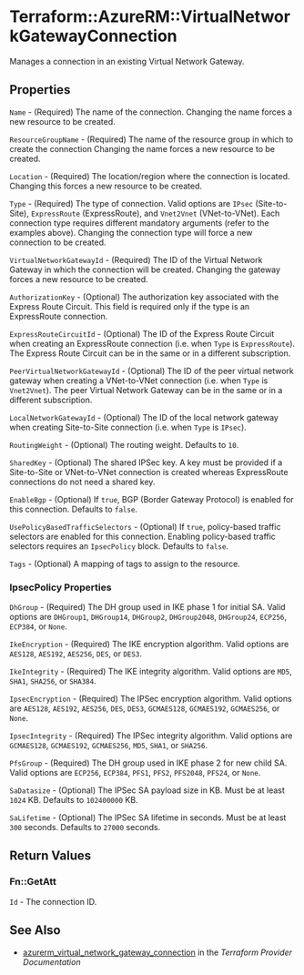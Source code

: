 # Terraform::AzureRM::VirtualNetworkGatewayConnection

Manages a connection in an existing Virtual Network Gateway.

## Properties

`Name` - (Required) The name of the connection. Changing the name forces a
new resource to be created.

`ResourceGroupName` - (Required) The name of the resource group in which to
create the connection Changing the name forces a new resource to be created.

`Location` - (Required) The location/region where the connection is
located. Changing this forces a new resource to be created.

`Type` - (Required) The type of connection. Valid options are `IPsec`
(Site-to-Site), `ExpressRoute` (ExpressRoute), and `Vnet2Vnet` (VNet-to-VNet).
Each connection type requires different mandatory arguments (refer to the
examples above). Changing the connection type will force a new connection
to be created.

`VirtualNetworkGatewayId` - (Required) The ID of the Virtual Network Gateway
in which the connection will be created. Changing the gateway forces a new
resource to be created.

`AuthorizationKey` - (Optional) The authorization key associated with the
Express Route Circuit. This field is required only if the type is an
ExpressRoute connection.

`ExpressRouteCircuitId` - (Optional) The ID of the Express Route Circuit
when creating an ExpressRoute connection (i.e. when `Type` is `ExpressRoute`).
The Express Route Circuit can be in the same or in a different subscription.

`PeerVirtualNetworkGatewayId` - (Optional) The ID of the peer virtual
network gateway when creating a VNet-to-VNet connection (i.e. when `Type`
is `Vnet2Vnet`). The peer Virtual Network Gateway can be in the same or
in a different subscription.

`LocalNetworkGatewayId` - (Optional) The ID of the local network gateway
when creating Site-to-Site connection (i.e. when `Type` is `IPsec`).

`RoutingWeight` - (Optional) The routing weight. Defaults to `10`.

`SharedKey` - (Optional) The shared IPSec key. A key must be provided if a
Site-to-Site or VNet-to-VNet connection is created whereas ExpressRoute
connections do not need a shared key.

`EnableBgp` - (Optional) If `true`, BGP (Border Gateway Protocol) is enabled
for this connection. Defaults to `false`.

`UsePolicyBasedTrafficSelectors` - (Optional) If `true`, policy-based traffic
selectors are enabled for this connection. Enabling policy-based traffic
selectors requires an `IpsecPolicy` block. Defaults to `false`.

`Tags` - (Optional) A mapping of tags to assign to the resource.

### IpsecPolicy Properties

`DhGroup` - (Required) The DH group used in IKE phase 1 for initial SA. Valid
options are `DHGroup1`, `DHGroup14`, `DHGroup2`, `DHGroup2048`, `DHGroup24`,
`ECP256`, `ECP384`, or `None`.

`IkeEncryption` - (Required) The IKE encryption algorithm. Valid
options are `AES128`, `AES192`, `AES256`, `DES`, or `DES3`.

`IkeIntegrity` - (Required) The IKE integrity algorithm. Valid
options are `MD5`, `SHA1`, `SHA256`, or `SHA384`.

`IpsecEncryption` - (Required) The IPSec encryption algorithm. Valid
options are `AES128`, `AES192`, `AES256`, `DES`, `DES3`, `GCMAES128`, `GCMAES192`, `GCMAES256`, or `None`.

`IpsecIntegrity` - (Required) The IPSec integrity algorithm. Valid
options are `GCMAES128`, `GCMAES192`, `GCMAES256`, `MD5`, `SHA1`, or `SHA256`.

`PfsGroup` - (Required) The DH group used in IKE phase 2 for new child SA.
Valid options are `ECP256`, `ECP384`, `PFS1`, `PFS2`, `PFS2048`, `PFS24`,
or `None`.

`SaDatasize` - (Optional) The IPSec SA payload size in KB. Must be at least
`1024` KB. Defaults to `102400000` KB.

`SaLifetime` - (Optional) The IPSec SA lifetime in seconds. Must be at least
`300` seconds. Defaults to `27000` seconds.


## Return Values

### Fn::GetAtt

`Id` - The connection ID.

## See Also

* [azurerm_virtual_network_gateway_connection](https://www.terraform.io/docs/providers/azurerm/r/virtual_network_gateway_connection.html) in the _Terraform Provider Documentation_